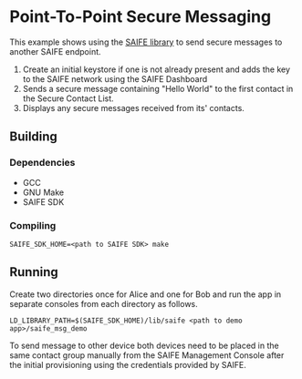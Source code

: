 # Point-To-Point Secure Messaging
This example shows using the [SAIFE library](https://www.saifeinc.com/) to send secure messages to another SAIFE endpoint. 


1. Create an initial keystore if one is not already present and adds the key to the SAIFE network using the SAIFE Dashboard 
2. Sends a secure message containing "Hello World" to the first contact in the Secure Contact List.  
3. Displays any secure messages received from its' contacts.

## Building

### Dependencies
* GCC
* GNU Make
* SAIFE SDK

### Compiling
```shell
SAIFE_SDK_HOME=<path to SAIFE SDK> make
```

## Running
Create two directories once for Alice and one for Bob and run the app in separate consoles from each directory as follows.

```shell
LD_LIBRARY_PATH=$(SAIFE_SDK_HOME)/lib/saife <path to demo app>/saife_msg_demo
```

To send message to other device both devices need to be placed in the same contact group manually from the SAIFE Management Console after the initial provisioning using the credentials provided by SAIFE.


